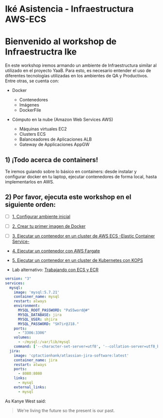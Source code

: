 # Iké Asistencia - Infraestructura AWS-ECS

<!--
# ![logo](https://raw.githubusercontent.com/raqmxo/AWS-ECS/master/images/ecs-docker.jpg)
![logox](https://raw.githubusercontent.com/raqmxo/AWS-ECS/master/images/IkeYaabFisico.png)
-->
# Bienvenido al workshop de Infraestructra Ike

En este workshop iremos armando un ambiente de Infraestructura similar al utilizado en el proyecto YaaB. Para esto, es necesario entender el uso de diferentes tecnologías utilizadas en los ambientes de QA y Productivos. Entre otras, se cuenta con:

- Docker
  - Contenedores
  - Imágenes
  - DockerFile

- Cómputo en la nube (Amazon Web Services AWS)
  - Máquinas virtuales EC2
  - Clusters ECS
  - Balanceadores de Aplicaciones ALB
  - Gateway de Applicaciones AppGW
  
## 1) ¡Todo acerca de containers!

Te iremos guiando sobre lo básico en containers: desde instalar y configurar docker en tu laptop, ejecutar contenedores de forma local, hasta implementarlos en AWS.

## 2) Por favor, ejecuta este workshop en el siguiente orden:

- [ ] [1. Configurar ambiente inicial](https://github.com/crancurello/containers_aws/tree/master/01-SetupEnvironment)

- [ ] [2. Crear tu primer imagen de Docker](https://github.com/crancurello/containers_aws/tree/master/02-CreatingDockerImage)

- [ ] [3. Ejecutar un contenedor en un cluster de AWS ECS -Elastic Container Service-](https://github.com/crancurello/containers_aws/tree/master/03-DeployEcsCluster)

* [4. Ejecutar un contenedor con AWS Fargate](https://github.com/crancurello/containers_aws/tree/master/04-DeployFargate)

* [5. Ejecutar un contenedor en un cluster de Kubernetes con KOPS](https://github.com/crancurello/containers_aws/tree/master/05-DeployKubernetes)

* Lab alternativo: [Trabajando con ECS y ECR](https://qwiklabs.com/focuses/3456)

```yaml
version: "3"
services:
  mysql:
    image: 'mysql:5.7.21'
    container_name: mysql
    restart: always
    environment:
      MYSQL_ROOT_PASSWORD: "Pa55word@#"
      MYSQL_DATABASE: jira
      MYSQL_USER: shjira
      MYSQL_PASSWORD: "SH7ir@J18."
    ports:
      - "3306:3306"
    volumes:
      - ~/mysql:/var/lib/mysql
    command: ['--character-set-server=utf8', '--collation-server=utf8_bin']
  jira:
    image: 'cptactionhank/atlassian-jira-software:latest'
    container_name: jira
    restart: always
    ports:
      - 8080:8080
    links:
      - mysql
    external_links:
      - mysql
```

As Kanye West said:

> We're living the future so
> the present is our past.
